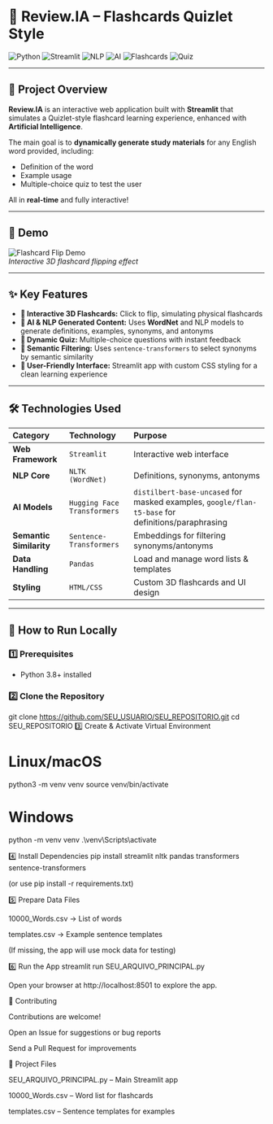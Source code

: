 # 🧠 Review.IA – Flashcards Quizlet Style

![Python](https://img.shields.io/badge/Python-3776AB?style=for-the-badge&logo=python&logoColor=white)
![Streamlit](https://img.shields.io/badge/Streamlit-FF4B4B?style=for-the-badge&logo=streamlit&logoColor=white)
![NLP](https://img.shields.io/badge/NLP-Natural%20Language%20Processing-00BFFF?style=for-the-badge)
![AI](https://img.shields.io/badge/AI-8A2BE2?style=for-the-badge)
![Flashcards](https://img.shields.io/badge/Flashcards-FF4500?style=for-the-badge)
![Quiz](https://img.shields.io/badge/Quiz-D2691E?style=for-the-badge)

---

## 🌟 Project Overview

**Review.IA** is an interactive web application built with **Streamlit** that simulates a Quizlet-style flashcard learning experience, enhanced with **Artificial Intelligence**.  

The main goal is to **dynamically generate study materials** for any English word provided, including:  
- Definition of the word  
- Example usage  
- Multiple-choice quiz to test the user  

All in **real-time** and fully interactive!  

---

## 🎴 Demo

![Flashcard Flip Demo](https://media.giphy.com/media/3o6Zt8MgUuvSbkZYWc/giphy.gif)  
*Interactive 3D flashcard flipping effect*

---

## ✨ Key Features

- **🎴 Interactive 3D Flashcards:** Click to flip, simulating physical flashcards  
- **🤖 AI & NLP Generated Content:** Uses **WordNet** and NLP models to generate definitions, examples, synonyms, and antonyms  
- **📝 Dynamic Quiz:** Multiple-choice questions with instant feedback  
- **🔗 Semantic Filtering:** Uses `sentence-transformers` to select synonyms by semantic similarity  
- **🎨 User-Friendly Interface:** Streamlit app with custom CSS styling for a clean learning experience  

---

## 🛠️ Technologies Used

| Category | Technology | Purpose |
| :--- | :--- | :--- |
| **Web Framework** | `Streamlit` | Interactive web interface |
| **NLP Core** | `NLTK (WordNet)` | Definitions, synonyms, antonyms |
| **AI Models** | `Hugging Face Transformers` | `distilbert-base-uncased` for masked examples, `google/flan-t5-base` for definitions/paraphrasing |
| **Semantic Similarity** | `Sentence-Transformers` | Embeddings for filtering synonyms/antonyms |
| **Data Handling** | `Pandas` | Load and manage word lists & templates |
| **Styling** | `HTML/CSS` | Custom 3D flashcards and UI design |

---

## 🚀 How to Run Locally

### 1️⃣ Prerequisites
- Python 3.8+ installed

### 2️⃣ Clone the Repository

git clone https://github.com/SEU_USUARIO/SEU_REPOSITORIO.git
cd SEU_REPOSITORIO
3️⃣ Create & Activate Virtual Environment
# Linux/macOS
python3 -m venv venv
source venv/bin/activate

# Windows
python -m venv venv
.\venv\Scripts\activate

4️⃣ Install Dependencies
pip install streamlit nltk pandas transformers sentence-transformers


(or use pip install -r requirements.txt)

5️⃣ Prepare Data Files

10000_Words.csv → List of words

templates.csv → Example sentence templates

(If missing, the app will use mock data for testing)

6️⃣ Run the App
streamlit run SEU_ARQUIVO_PRINCIPAL.py


Open your browser at http://localhost:8501 to explore the app.

🤝 Contributing

Contributions are welcome!

Open an Issue for suggestions or bug reports

Send a Pull Request for improvements

📂 Project Files

SEU_ARQUIVO_PRINCIPAL.py
 – Main Streamlit app

10000_Words.csv
 – Word list for flashcards

templates.csv
 – Sentence templates for examples
